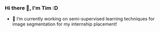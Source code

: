 ### Hi there 👋, I'm Tim :D

- 🔭 I’m currently working on semi-supervised learning techniques for image segmentation for my internship placement! 


